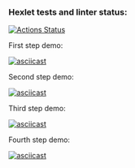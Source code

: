 ### Hexlet tests and linter status:
[![Actions Status](https://github.com/MityaDementiy/frontend-testing-react-project-lvl1/workflows/hexlet-check/badge.svg)](https://github.com/MityaDementiy/frontend-testing-react-project-lvl1/actions)

First step demo:

[![asciicast](https://asciinema.org/a/hG0GPyHBK4wEwvEbQ7cybAtRy.svg)](https://asciinema.org/a/hG0GPyHBK4wEwvEbQ7cybAtRy)

Second step demo:

[![asciicast](https://asciinema.org/a/CRvhK7Yw0iJw49ctRre27ByT2.svg)](https://asciinema.org/a/CRvhK7Yw0iJw49ctRre27ByT2)

Third step demo: 

[![asciicast](https://asciinema.org/a/bKvglYXanZxsjoBAti34JbTXL.svg)](https://asciinema.org/a/bKvglYXanZxsjoBAti34JbTXL)

Fourth step demo: 

[![asciicast](https://asciinema.org/a/B1m9t8y9cS4mvOKqpRzDXEP20.svg)](https://asciinema.org/a/B1m9t8y9cS4mvOKqpRzDXEP20)